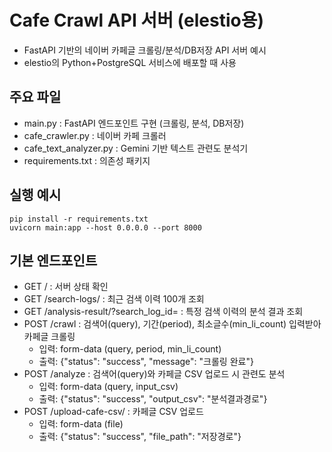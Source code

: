 # Cafe Crawl API 서버 (elestio용)

- FastAPI 기반의 네이버 카페글 크롤링/분석/DB저장 API 서버 예시
- elestio의 Python+PostgreSQL 서비스에 배포할 때 사용

## 주요 파일
- main.py : FastAPI 엔드포인트 구현 (크롤링, 분석, DB저장)
- cafe_crawler.py : 네이버 카페 크롤러
- cafe_text_analyzer.py : Gemini 기반 텍스트 관련도 분석기
- requirements.txt : 의존성 패키지

## 실행 예시
```
pip install -r requirements.txt
uvicorn main:app --host 0.0.0.0 --port 8000
```

## 기본 엔드포인트
- GET / : 서버 상태 확인
- GET /search-logs/ : 최근 검색 이력 100개 조회
- GET /analysis-result/?search_log_id= : 특정 검색 이력의 분석 결과 조회
- POST /crawl : 검색어(query), 기간(period), 최소글수(min_li_count) 입력받아 카페글 크롤링
  - 입력: form-data (query, period, min_li_count)
  - 출력: {"status": "success", "message": "크롤링 완료"}
- POST /analyze : 검색어(query)와 카페글 CSV 업로드 시 관련도 분석
  - 입력: form-data (query, input_csv)
  - 출력: {"status": "success", "output_csv": "분석결과경로"}
- POST /upload-cafe-csv/ : 카페글 CSV 업로드
  - 입력: form-data (file)
  - 출력: {"status": "success", "file_path": "저장경로"}
